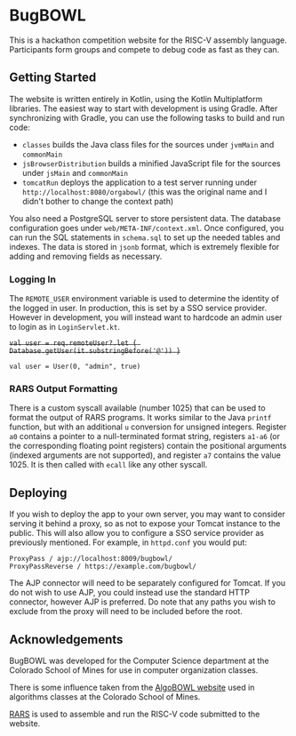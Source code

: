 # BugBOWL

This is a hackathon competition website for the RISC-V assembly language. Participants form groups and compete to debug code as fast as they can.

## Getting Started

The website is written entirely in Kotlin, using the Kotlin Multiplatform libraries. The easiest way to start with development is using Gradle. After synchronizing with Gradle, you can use the following tasks to build and run code:
* `classes` builds the Java class files for the sources under `jvmMain` and `commonMain`
* `jsBrowserDistribution` builds a minified JavaScript file for the sources under `jsMain` and `commonMain`
* `tomcatRun` deploys the application to a test server running under `http://localhost:8080/orgabowl/` (this was the original name and I didn't bother to change the context path)

You also need a PostgreSQL server to store persistent data. The database configuration goes under `web/META-INF/context.xml`. Once configured, you can run the SQL statements in `schema.sql` to set up the needed tables and indexes. The data is stored in `jsonb` format, which is extremely flexible for adding and removing fields as necessary.

### Logging In

The `REMOTE_USER` environment variable is used to determine the identity of the logged in user. In production, this is set by a SSO service provider. However in development, you will instead want to hardcode an admin user to login as in `LoginServlet.kt`.

~~`val user = req.remoteUser?.let { Database.getUser(it.substringBefore('@')) }`~~

`val user = User(0, "admin", true)`

### RARS Output Formatting

There is a custom syscall available (number 1025) that can be used to format the output of RARS programs. It works similar to the Java `printf` function, but with an additional `u` conversion for unsigned integers. Register `a0` contains a pointer to a null-terminated format string, registers `a1-a6` (or the corresponding floating point registers) contain the positional arguments (indexed arguments are not supported), and register `a7` contains the value 1025. It is then called with `ecall` like any other syscall.

## Deploying

If you wish to deploy the app to your own server, you may want to consider serving it behind a proxy, so as not to expose your Tomcat instance to the public. This will also allow you to configure a SSO service provider as previously mentioned. For example, in `httpd.conf` you would put:

```
ProxyPass / ajp://localhost:8009/bugbowl/
ProxyPassReverse / https://example.com/bugbowl/
```

The AJP connector will need to be separately configured for Tomcat. If you do not wish to use AJP, you could instead use the standard HTTP connector, however AJP is preferred. Do note that any paths you wish to exclude from the proxy will need to be included before the root.

## Acknowledgements

BugBOWL was developed for the Computer Science department at the Colorado School of Mines for use in computer organization classes.

There is some influence taken from the [AlgoBOWL website](https://github.com/jackrosenthal/algobowl) used in algorithms classes at the Colorado School of Mines.

[RARS](https://github.com/TheThirdOne/rars) is used to assemble and run the RISC-V code submitted to the website.
